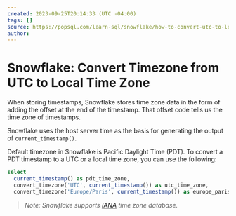 ```yaml
---
created: 2023-09-25T20:14:33 (UTC -04:00)
tags: []
source: https://popsql.com/learn-sql/snowflake/how-to-convert-utc-to-local-time-zone-in-snowflake
author: 
---
```


# Snowflake: Convert Timezone from UTC to Local Time Zone 

When storing timestamps, Snowflake stores time zone data in the form of adding the offset at the end of the timestamp. That offset code tells us the time zone of timestamps.

Snowflake uses the host server time as the basis for generating the output of `current_timestamp()`.

Default timezone in Snowflake is Pacific Daylight Time (PDT). To convert a PDT timestamp to a UTC or a local time zone, you can use the following:

```sql
select
  current_timestamp() as pdt_time_zone,
  convert_timezone('UTC', current_timestamp()) as utc_time_zone,
  convert_timezone('Europe/Paris', current_timestamp()) as europe_paris_time_zone
```

> _Note: Snowflake supports [IANA](https://www.iana.org/time-zones) time zone database._
